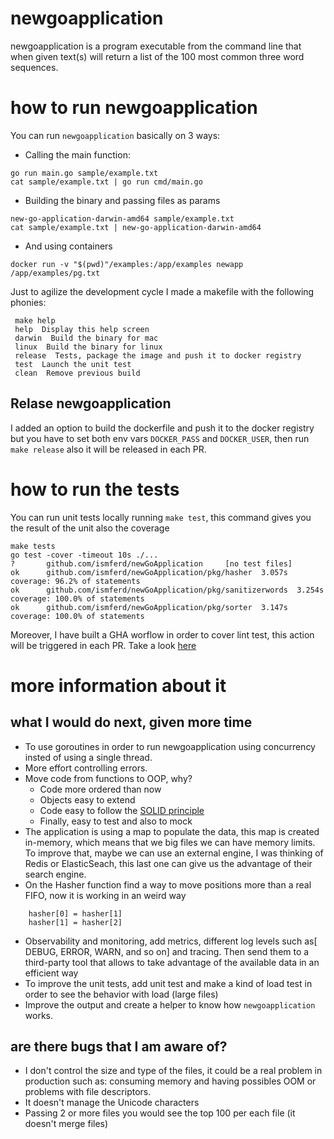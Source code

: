 # newgoapplication

newgoapplication is a program executable from the command line that when given text(s) will return a list of the 100 most common three word sequences.

# how to run newgoapplication

You can run `newgoapplication` basically on 3 ways:

* Calling the main function:
```
go run main.go sample/example.txt
cat sample/example.txt | go run cmd/main.go
```
* Building the binary and passing files as params
```
new-go-application-darwin-amd64 sample/example.txt
cat sample/example.txt | new-go-application-darwin-amd64
```
* And using containers
```
docker run -v "$(pwd)"/examples:/app/examples newapp /app/examples/pg.txt
```

Just to agilize the development cycle I made a makefile with the following phonies:
```
 make help
 help  Display this help screen
 darwin  Build the binary for mac
 linux  Build the binary for linux
 release  Tests, package the image and push it to docker registry
 test  Launch the unit test
 clean  Remove previous build
 ```

## Relase newgoapplication

I added an option to build the dockerfile and push it to the docker registry but you have to set both env vars `DOCKER_PASS` and `DOCKER_USER`, then run `make release` also it will be released in each PR.

# how to run the tests

You can run unit tests locally running `make test`, this command gives you the result of the unit also the coverage
```
make tests
go test -cover -timeout 10s ./...
?       github.com/ismferd/newGoApplication     [no test files]
ok      github.com/ismferd/newGoApplication/pkg/hasher  3.057s  coverage: 96.2% of statements
ok      github.com/ismferd/newGoApplication/pkg/sanitizerwords  3.254s  coverage: 100.0% of statements
ok      github.com/ismferd/newGoApplication/pkg/sorter  3.147s  coverage: 100.0% of statements
```
Moreover, I have built a GHA worflow in order to cover lint test, this action will be triggered in each PR.
Take a look [here](https://github.com/ismferd/newgoapplication/actions/runs/1854934656)

# more information about it
## what I would do next, given more time

- To use goroutines in order to run newgoapplication using concurrency insted of using a single thread.
- More effort controlling errors.
- Move code from functions to OOP, why?
    - Code more ordered than now
    - Objects easy to extend
    - Code easy to follow the [SOLID principle](https://en.wikipedia.org/wiki/SOLID)
    - Finally, easy to test and also to mock
- The application is using a map to populate the data, this map is created in-memory, which means that we big files we can have memory limits. To improve that, maybe we can use an external engine, I was thinking of Redis or ElasticSeach, this last one can give us the advantage of their search engine.
- On the Hasher function find a way to move positions more than a real FIFO, now it is working in an weird way
```
	hasher[0] = hasher[1]
	hasher[1] = hasher[2]
```
- Observability and monitoring, add metrics, different log levels such as[ DEBUG, ERROR, WARN, and so on] and tracing. Then send them to a third-party tool that allows to take advantage of the available data in an efficient way
- To improve the unit tests, add unit test and make a kind of load test in order to see the behavior with load (large files)
- Improve the output and create a helper to know how `newgoapplication` works.

## are there bugs that I am aware of?

- I don't control the size and type of the files, it could be a real problem in production such as: consuming memory and having possibles OOM or problems with file descriptors.
- It doesn't manage the Unicode characters
- Passing 2 or more files you would see the top 100 per each file (it doesn't merge files)
